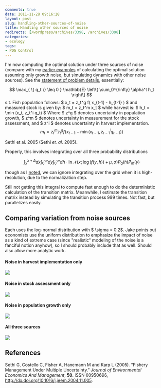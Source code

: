```yaml
---
comments: true
date: 2011-11-28 09:16:28
layout: post
slug: handling-other-sources-of-noise
title: Handling other sources of noise
redirects: [/wordpress/archives/3398, /archives/3398]
categories:
- ecology
tags:
- PDG Control
---
```



I'm now computing the optimal solution under three sources of noise (compare with my [earlier examples](http://www.carlboettiger.info/archives/3296) of calculating the optimal solution assuming only growth noise, but simulating dynamics with other noise sources).  See the [statement of problem details](http://www.carlboettiger.info/archives/3313), essentially:


$$ \max_{ \{ q_t \} \leq 0 }  \mathbb{E} \left\{ \sum_0^{\infty} \alpha^t h_t \right\}  $$
s.t. 
Fish population follows: $ x_t = z_t^g f( x_{t-1} - h_{t-1} ) $
and measured stock is given by: $ m_t = z_t^m x_t $
while harvest is: $ h_t = \min (x_t, z_t^i q_t) $
Where $ z^g $ denotes uncertainty in population growth, $ z^m $ denotes uncertainty in measurement for the stock assessment, and $ z^i $ denotes uncertainty in harvest implementation.
$$ m_t = z_t^m z_t^g f\left( x_{t-1} - \min(x_{t-1}, z_{t-1}^i q_{t-1})  \right) $$

 Sethi et al. 2005 (Sethi _et. al._ 2005).  


Properly, this involves integrating over all three probability distributions

$$ \int_x^{x+\Delta} dx \int_0^{\infty}dy \int_0^{\infty} dh\cdot \ln\mathcal{N}(x; \log(f(y,h)) + \mu, \sigma) P_q(h) P_m(y) $$

though as I [noted](http://www.carlboettiger.info/archives/3325), we can ignore integrating over the grid when it is high-resolution, due to the normalization step.  

Still not getting this integral to compute fast enough to do the deterministic calculation of the transition matrix. Meanwhile, I estimate the transition matrix instead by simulating the transition process 999 times.  Not fast, but parallelizes easily. 




##  Comparing variation from noise sources 


Each uses the log-normal distribution with $ \sigma = 0.2$.  Jake points out economists use the uniform distribution to emphasize the impact of noise as a kind of extreme case (since "realistic" modeling of the noise is a fanciful notion anyhow), so I should probably include that as well. Should also allow more analytic work.  



####  Noise in harvest implementation only 



![]( http://farm8.staticflickr.com/7149/6387500545_eb5e518dd4_o.png )




####  Noise in stock assessment only 



![]( http://farm7.staticflickr.com/6232/6387500079_071c824b52_o.png )




#### Noise in population growth only 



![]( http://farm8.staticflickr.com/7013/6387499699_b477b6aa11_o.png )




####  All three sources 



![]( http://farm8.staticflickr.com/7015/6387499095_cf513cf0df_o.png )

## References

<p>Sethi G, Costello C, Fisher A, Hanemann M and Karp L (2005).
&ldquo;Fishery Management Under Multiple Uncertainty.&rdquo;
<EM>Journal of Environmental Economics And Management</EM>, <B>50</B>.
ISSN 00950696, <a href="http://dx.doi.org/10.1016/j.jeem.2004.11.005">http://dx.doi.org/10.1016/j.jeem.2004.11.005</a>.
